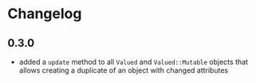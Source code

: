 # Changelog

## 0.3.0

- added a `update` method to all `Valued` and `Valued::Mutable` objects that
  allows creating a duplicate of an object with changed attributes
